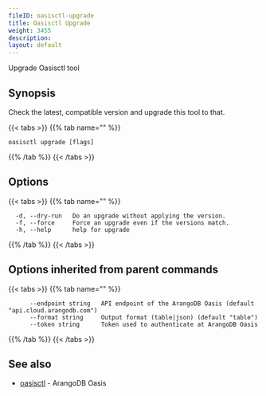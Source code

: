 ```yaml
---
fileID: oasisctl-upgrade
title: Oasisctl Upgrade
weight: 3455
description: 
layout: default
---
```

Upgrade Oasisctl tool

## Synopsis

Check the latest, compatible version and upgrade this tool to that.

{{< tabs >}}
{{% tab name="" %}}
```
oasisctl upgrade [flags]
```
{{% /tab %}}
{{< /tabs >}}

## Options

{{< tabs >}}
{{% tab name="" %}}
```
  -d, --dry-run   Do an upgrade without applying the version.
  -f, --force     Force an upgrade even if the versions match.
  -h, --help      help for upgrade
```
{{% /tab %}}
{{< /tabs >}}

## Options inherited from parent commands

{{< tabs >}}
{{% tab name="" %}}
```
      --endpoint string   API endpoint of the ArangoDB Oasis (default "api.cloud.arangodb.com")
      --format string     Output format (table|json) (default "table")
      --token string      Token used to authenticate at ArangoDB Oasis
```
{{% /tab %}}
{{< /tabs >}}

## See also

* [oasisctl](oasisctl-options)	 - ArangoDB Oasis

